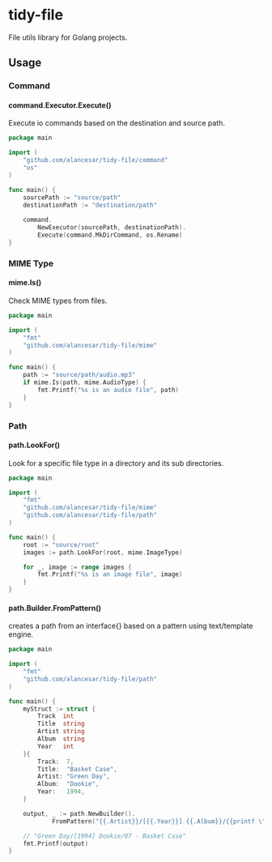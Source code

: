 # tidy-file
File utils library for Golang projects.

## Usage

### Command
#### command.Executor.Execute()
Execute io commands based on the destination and source path.
```go
package main

import (
    "github.com/alancesar/tidy-file/command"
    "os"
)

func main() {
    sourcePath := "source/path"
    destinationPath := "destination/path"
    
    command.
        NewExecutor(sourcePath, destinationPath).
        Execute(command.MkDirCommand, os.Rename)
}
```

### MIME Type
#### mime.Is()
Check MIME types from files.
```go
package main

import (
    "fmt"
    "github.com/alancesar/tidy-file/mime"
)

func main() {
    path := "source/path/audio.mp3"
    if mime.Is(path, mime.AudioType) {
        fmt.Printf("%s is an audio file", path)
    }
}
```

### Path
#### path.LookFor()
Look for a specific file type in a directory and its sub directories.
```go
package main

import (
    "fmt"
    "github.com/alancesar/tidy-file/mime"
    "github.com/alancesar/tidy-file/path"
)

func main() {
    root := "source/root"
    images := path.LookFor(root, mime.ImageType)

    for _, image := range images {
        fmt.Printf("%s is an image file", image)
    }
}
```

#### path.Builder.FromPattern()
creates a path from an interface{} based on a pattern using text/template engine.
```go
package main

import (
    "fmt"
    "github.com/alancesar/tidy-file/path"
)

func main() {
    myStruct := struct {
		Track  int
		Title  string
		Artist string
		Album  string
		Year   int
	}{
		Track:  7,
		Title:  "Basket Case",
		Artist: "Green Day",
		Album:  "Dookie",
		Year:   1994,
	}

    output, _ := path.NewBuilder().
    		FromPattern("{{.Artist}}/[{{.Year}}] {{.Album}}/{{printf \"%02d\" .Track}} - {{.Title}}", myStruct)

    // "Green Day/[1994] Dookie/07 - Basket Case"
    fmt.Printf(output) 
}
```